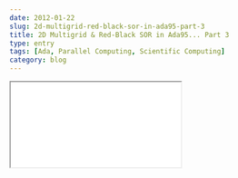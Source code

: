 ```yaml
---
date: 2012-01-22
slug: 2d-multigrid-red-black-sor-in-ada95-part-3
title: 2D Multigrid & Red-Black SOR in Ada95... Part 3
type: entry
tags: [Ada, Parallel Computing, Scientific Computing]
category: blog
---
```

<iframe id="archived_wp_blog" src="/archived_wp_blog/www.philipbjorge.com/2012/01/22/2d-multigrid-red-black-sor-in-ada95-part-3/index.html" scrolling="no"></iframe>
<script src="/js/jquery-iframe-auto-height.js" type="text/javascript"></script>
<script type="text/javascript">$("#archived_wp_blog").iframeAutoHeight();</script>